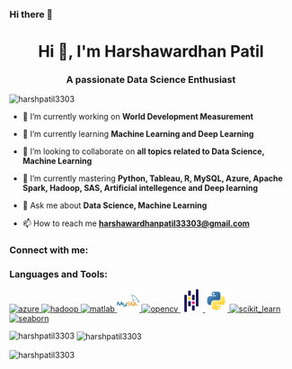 ### Hi there 👋

<!--
**Harshpatil3303/Harshpatil3303** is a ✨ _special_ ✨ repository because its `README.md` (this file) appears on your GitHub profile.

Here are some ideas to get you started:

- 🔭 I’m currently working on ...
- 🌱 I’m currently learning ...
- 👯 I’m looking to collaborate on ...
- 🤔 I’m looking for help with ...
- 💬 Ask me about ...
- 📫 How to reach me: ...
- 😄 Pronouns: ...
- ⚡ Fun fact: ...
-->
<h1 align="center">Hi 👋, I'm Harshawardhan Patil</h1>
<h3 align="center">A passionate Data Science Enthusiast</h3>


<p align="left"> <img src="https://komarev.com/ghpvc/?username=harshpatil3303&label=Profile%20views&color=0e75b6&style=flat" alt="harshpatil3303" /> </p>

- 🔭 I’m currently working on **World Development Measurement**

- 🌱 I’m currently learning **Machine Learning and Deep Learning**

- 👯 I’m looking to collaborate on **all topics related to Data Science, Machine Learning**

- 🌱 I’m currently mastering **Python, Tableau, R, MySQL, Azure, Apache Spark, Hadoop, SAS, Artificial intellegence and Deep learning**

- 💬 Ask me about **Data Science, Machine Learning**

- 📫 How to reach me **harshawardhanpatil33303@gmail.com**

<h3 align="left">Connect with me:</h3>
<p align="left">
</p>

<h3 align="left">Languages and Tools:</h3>
<p align="left"> <a href="https://azure.microsoft.com/en-in/" target="_blank" rel="noreferrer"> <img src="https://www.vectorlogo.zone/logos/microsoft_azure/microsoft_azure-icon.svg" alt="azure" width="40" height="40"/> </a> <a href="https://hadoop.apache.org/" target="_blank" rel="noreferrer"> <img src="https://www.vectorlogo.zone/logos/apache_hadoop/apache_hadoop-icon.svg" alt="hadoop" width="40" height="40"/> </a> <a href="https://www.mathworks.com/" target="_blank" rel="noreferrer"> <img src="https://upload.wikimedia.org/wikipedia/commons/2/21/Matlab_Logo.png" alt="matlab" width="40" height="40"/> </a> <a href="https://www.mysql.com/" target="_blank" rel="noreferrer"> <img src="https://raw.githubusercontent.com/devicons/devicon/master/icons/mysql/mysql-original-wordmark.svg" alt="mysql" width="40" height="40"/> </a> <a href="https://opencv.org/" target="_blank" rel="noreferrer"> <img src="https://www.vectorlogo.zone/logos/opencv/opencv-icon.svg" alt="opencv" width="40" height="40"/> </a> <a href="https://pandas.pydata.org/" target="_blank" rel="noreferrer"> <img src="https://raw.githubusercontent.com/devicons/devicon/2ae2a900d2f041da66e950e4d48052658d850630/icons/pandas/pandas-original.svg" alt="pandas" width="40" height="40"/> </a> <a href="https://www.python.org" target="_blank" rel="noreferrer"> <img src="https://raw.githubusercontent.com/devicons/devicon/master/icons/python/python-original.svg" alt="python" width="40" height="40"/> </a> <a href="https://scikit-learn.org/" target="_blank" rel="noreferrer"> <img src="https://upload.wikimedia.org/wikipedia/commons/0/05/Scikit_learn_logo_small.svg" alt="scikit_learn" width="40" height="40"/> </a> <a href="https://seaborn.pydata.org/" target="_blank" rel="noreferrer"> <img src="https://seaborn.pydata.org/_images/logo-mark-lightbg.svg" alt="seaborn" width="40" height="40"/> </a> </p>

<p><img align="left" src="https://github-readme-stats.vercel.app/api/top-langs?username=harshpatil3303&show_icons=true&locale=en&layout=compact" alt="harshpatil3303" /></p>

<p>&nbsp;<img align="center" src="https://github-readme-stats.vercel.app/api?username=harshpatil3303&show_icons=true&locale=en" alt="harshpatil3303" /></p>

<p><img align="center" src="https://github-readme-streak-stats.herokuapp.com/?user=harshpatil3303&" alt="harshpatil3303" /></p>
